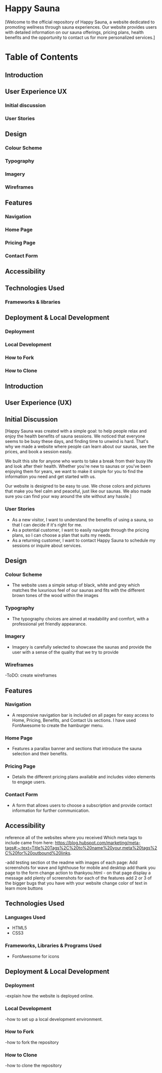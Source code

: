 # Happy Sauna 

[Welcome to the official repository of Happy Sauna, a website dedicated to promoting wellness through sauna experiences. Our website provides users with detailed information on our sauna offerings, pricing plans, health benefits and the opportunity to contact us for more personalized services.]

# Table of Contents

## Introduction
## User Experience UX
### Initial discussion 
### User Stories 
## Design
### Colour Scheme
### Typography
### Imagery
### Wireframes
## Features 
### Navigation 
### Home Page
### Pricing Page
### Contact Form 
## Accessibility 
## Technologies Used
### Frameworks & libraries
## Deployment & Local Development
### Deployment 
### Local Development
### How to Fork
### How to Clone

## Introduction


## User Experience (UX)


## Initial Discussion
[Happy Sauna was created with a simple goal: to help people relax and enjoy the health benefits of sauna sessions. We noticed that everyone seems to be busy these days, and finding time to unwind is hard. That's why we made a website where people can learn about our saunas, see the prices, and book a session easily.

We built this site for anyone who wants to take a break from their busy life and look after their health. Whether you're new to saunas or you've been enjoying them for years, we want to make it simple for you to find the information you need and get started with us.

Our website is designed to be easy to use. We chose colors and pictures that make you feel calm and peaceful, just like our saunas. We also made sure you can find your way around the site without any hassle.]

### User Stories
- As a new visitor, I want to understand the benefits of using a sauna, so that I can decide if it's right for me.
- As a potential customer, I want to easily navigate through the pricing plans, so I can choose a plan that suits my needs.
- As a returning customer, I want to contact Happy Sauna to schedule my sessions or inquire about services.

## Design

### Colour Scheme
- The website uses a simple setup of black, white and grey which matches the luxurious feel of our saunas and fits with the different brown tones of the wood within the images

### Typography
- The typography choices are aimed at readability and comfort, with a professional yet friendly appearance.

### Imagery
- Imagery is carefully selected to showcase the saunas and provide the user with a sense of the quality that we try to provide

### Wireframes
-ToDO: create wireframes

## Features

### Navigation
- A responsive navigation bar is included on all pages for easy access to Home, Pricing, Benefits, and Contact Us sections. I have used FontAwesome to create the hamburger menu.

### Home Page
- Features a parallax banner and sections that introduce the sauna selection and their benefits.

### Pricing Page
- Details the different pricing plans available and includes video elements to engage users.

### Contact Form
- A form that allows users to choose a subscription and provide contact information for further communication.

## Accessibility
reference all of the websites where you received 
Which meta tags to include came from here: https://blog.hubspot.com/marketing/meta-tags#:~:text=Title%20Tags%2C%20to%20name%20your,meta%20tags%2C%20for%20outbound%20links.

-add testing section ot the readme with images of each page: 
Add screenshots for wave and lighthouse for mobile and desktop 
add thank you page to the form 
change action to thankyou.html - on that page display a message 
add plenty of screenshots for each of the features 
add 2 or 3 of the bigger bugs that you have with your website 
change color of text in learn more buttons 


## Technologies Used

### Languages Used
- HTML5
- CSS3

### Frameworks, Libraries & Programs Used
- FontAwesome for icons

## Deployment & Local Development

### Deployment
-explain how the website is deployed online.

### Local Development
-how to set up a local development environment.

### How to Fork
-how to fork the repository

### How to Clone
-how to clone the repository

